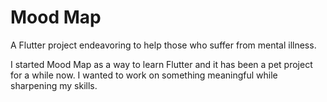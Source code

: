 # Mood Map

A Flutter project endeavoring to help those who suffer from mental illness.

I started Mood Map as a way to learn Flutter and it has been a pet project for a while now. I wanted to work on something meaningful while sharpening my skills.
